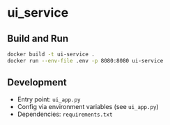 # ui_service

## Build and Run

```sh
docker build -t ui-service .
docker run --env-file .env -p 8080:8080 ui-service
```

## Development

- Entry point: `ui_app.py`
- Config via environment variables (see `ui_app.py`)
- Dependencies: `requirements.txt`